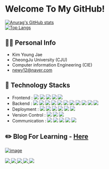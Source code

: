 # Welcome To My GitHub!

<a href="https://github.com/newy12">![Anurag's GitHub stats](https://github-readme-stats.vercel.app/api?username=newy12&theme=bear&show_icons=true) </a>
</br>
<a href="https://github.com/newy12">![Top Langs](https://github-readme-stats.vercel.app/api/top-langs/?username=newy12&layout=compact&theme=tokyonight)</a>
  



## 🙋‍♂️ Personal Info
- Kim Young Jae
- CheongJu University (CJU)
- Computer information Engineering (CIE)
- newy12@naver.com

## 🔨 Technology Stacks
- Frontend : <img src="https://img.shields.io/badge/HTML-E34F26?style=flat&logo=HTML5&logoColor=white"> <img src="https://img.shields.io/badge/CSS-1572B6?style=flat&logo=CSS3&logoColor=white"> <img src="https://img.shields.io/badge/JavaScript-F7DF1E?style=flat&logo=JavaScript&logoColor=white"> <img src="https://img.shields.io/badge/React-61DAFB?style=flat&logo=React&logoColor=white"> <img src="https://img.shields.io/badge/Flutter-02569B?style=flat&logo=Flutter&logoColor=white">
- Backend : <img src="https://img.shields.io/badge/Java-02569B?style=flat&logo=Java&logoColor=white"> <img src="https://img.shields.io/badge/Node.js-339933?style=flat&logo=Node.js&logoColor=white"> <img src="https://img.shields.io/badge/Spring-6DB33F?style=flat&logo=Spring&logoColor=white"> <img src="https://img.shields.io/badge/SpringBoot-6DB33F?style=flat&logo=SpringBoot&logoColor=white"> <img src="https://img.shields.io/badge/Express.js-000000?style=flat&logo=Express&logoColor=white"> <img src="https://img.shields.io/badge/SpringSecurity-6DB33F?style=flat&logo=SpringSecurity&logoColor=white"> <img src="https://img.shields.io/badge/MySQL-4479A1?style=flat&logo=MySQL&logoColor=white"> <img src="https://img.shields.io/badge/MariaDB-003545?style=flat&logo=MariaDB&logoColor=white"> <img src="https://img.shields.io/badge/Hibernate-59666C?style=flat&logo=Hibernate&logoColor=white"> <img src="https://img.shields.io/badge/Redis-DC382D?style=flat&logo=Redis&logoColor=white"> <img src="https://img.shields.io/badge/JWT-6DB33F?style=flat&logo=JWT&logoColor=white">
- Deployment : <img src="https://img.shields.io/badge/AWS-232F3E?style=flat&logo=AmazonAWS&logoColor=white"> <img src="https://img.shields.io/badge/AWS/RDS-527FFF?style=flat&logo=AmazonRDS&logoColor=white"> <img src="https://img.shields.io/badge/AWS/S3-569A31?style=flat&logo=AmazonS3&logoColor=white"> <img src="https://img.shields.io/badge/AWS/EC2-FF9900?style=flat&logo=AmazoneC2&logoColor=white"> <img src="https://img.shields.io/badge/Docker-2496ED?style=flat&logo=Docker&logoColor=white"> <img src="https://img.shields.io/badge/Jenkins-D24939?style=flat&logo=Jenkins&logoColor=white">
- Version Control : <img src="https://img.shields.io/badge/Git-F05032?style=flat&logo=Git&logoColor=white"> <img src="https://img.shields.io/badge/GitHub-181717?style=flat&logo=GitHub&logoColor=white"> <img src="https://img.shields.io/badge/GitLab-FC6D26?style=flat&logo=GitLab&logoColor=white">
- Communication : <img src="https://img.shields.io/badge/Jira-0052CC?style=flat&logo=Jira&logoColor=white"> <img src="https://img.shields.io/badge/Confluence-172B4D?style=flat&logo=Confluence&logoColor=white"> <img src="https://img.shields.io/badge/Slack-4A154B?style=flat&logo=Slack&logoColor=white"> <img src="https://img.shields.io/badge/Discord-5865F2?style=flat&logo=Discord&logoColor=white"> <img src="https://img.shields.io/badge/Swagger-85EA2D?style=flat&logo=Swagger&logoColor=white">
## ✏️ Blog For Learning - [Here](https://yjkim-dev.tistory.com/)
<a href="https://yjkim-dev.tistory.com/" rel="nofollow">
<img src="https://i2.wp.com/d15haboszopus7.cloudfront.net/wp-content/uploads/2016/07/14145250/poketmon_0.jpg?resize=800%2C440&ssl=1" alt="image" style="max-width: 100%;">
</a>
</br>
<div>
  <div> 
    </br>  
  </div>
  <a href="https://github.com/newy12" rel="noImage">
<img src="https://img.shields.io/badge/GitHub-181717?style=flat&logo=GitHub&logoColor=white">
</a> 
  <a href="https://cuddly-parrot-e53.notion.site/40b6db7060d94467a267136396b953ac" rel="noImage">
<img src="https://img.shields.io/badge/Notion-3A3A42?style=flat&logo=Notion&logoColor=white">
</a> 
  <a href="https://www.facebook.com/people/%EA%B9%80%EC%98%81%EC%9E%AC/100005892694461/" rel="noImage">
<img src="https://img.shields.io/badge/Facebook-1877F2?style=flat&logo=Facebook&logoColor=white">
</a> 
   <a href="https://yjkim-dev.tistory.com" rel="noImage">
<img src="https://img.shields.io/badge/Tistory-263238?style=flat&logo=Tistory&logoColor=white">
</a> 
  <a href="https://www.instagram.com/whatthepub_/?fbclid=IwAR34rJXtDHzUQPygNkQdSFDq8StB9k3gxERfsiwvF2EXgEFEGJpDZTMmokc" rel="noImage">
<img src="https://img.shields.io/badge/Instagram-E4405F?style=flat&logo=Instagram&logoColor=white">
</a> 
 
</div>

                                                                                                      
